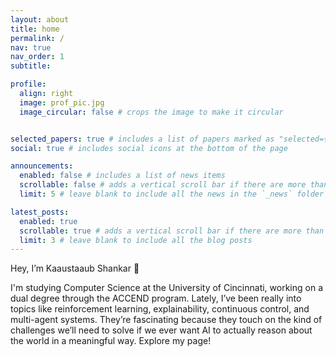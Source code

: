 ```yaml
---
layout: about
title: home
permalink: /
nav: true
nav_order: 1
subtitle:

profile:
  align: right
  image: prof_pic.jpg
  image_circular: false # crops the image to make it circular


selected_papers: true # includes a list of papers marked as "selected={true}"
social: true # includes social icons at the bottom of the page

announcements:
  enabled: false # includes a list of news items
  scrollable: false # adds a vertical scroll bar if there are more than 3 news items
  limit: 5 # leave blank to include all the news in the `_news` folder

latest_posts:
  enabled: true
  scrollable: true # adds a vertical scroll bar if there are more than 3 new posts items
  limit: 3 # leave blank to include all the blog posts
---
```


Hey, I’m Kaaustaaub Shankar 👋

I'm studying Computer Science at the University of Cincinnati, working on a dual degree through the ACCEND program. Lately, I’ve been really into topics like reinforcement learning, explainability, continuous control, and multi-agent systems. They’re fascinating because they touch on the kind of challenges we’ll need to solve if we ever want AI to actually reason about the world in a meaningful way. Explore my page!
